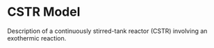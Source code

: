 # **CSTR Model**

Description of a continuously stirred-tank reactor (CSTR) involving an exothermic reaction.
